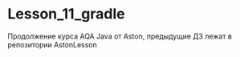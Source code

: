 # Lesson_11_gradle
Продолжение курса AQA Java от Aston, предыдущие ДЗ лежат в репозитории AstonLesson
